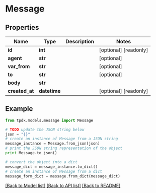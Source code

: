 # Message



## Properties
Name | Type | Description | Notes
------------ | ------------- | ------------- | -------------
**id** | **int** |  | [optional] [readonly] 
**agent** | **str** |  | [optional] 
**var_from** | **str** |  | [optional] 
**to** | **str** |  | [optional] 
**body** | **str** |  | 
**created_at** | **datetime** |  | [optional] [readonly] 

## Example

```python
from tpdk.models.message import Message

# TODO update the JSON string below
json = "{}"
# create an instance of Message from a JSON string
message_instance = Message.from_json(json)
# print the JSON string representation of the object
print Message.to_json()

# convert the object into a dict
message_dict = message_instance.to_dict()
# create an instance of Message from a dict
message_form_dict = message.from_dict(message_dict)
```
[[Back to Model list]](../README.md#documentation-for-models) [[Back to API list]](../README.md#documentation-for-api-endpoints) [[Back to README]](../README.md)


